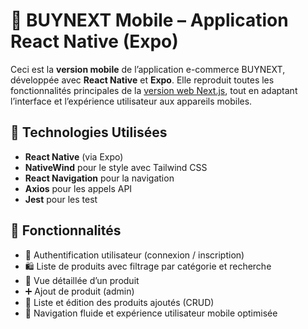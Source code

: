 # 📱 BUYNEXT Mobile – Application React Native (Expo)

Ceci est la **version mobile** de l’application e-commerce BUYNEXT, développée avec **React Native** et **Expo**. Elle reproduit toutes les fonctionnalités principales de la [version web Next.js](../README.md), tout en adaptant l’interface et l’expérience utilisateur aux appareils mobiles.

## 🔧 Technologies Utilisées

- **React Native** (via Expo)
- **NativeWind** pour le style avec Tailwind CSS
- **React Navigation** pour la navigation
- **Axios** pour les appels API
- **Jest** pour les test

## 📱 Fonctionnalités

- 🔐 Authentification utilisateur (connexion / inscription)
- 🛍️ Liste de produits avec filtrage par catégorie et recherche
- 📄 Vue détaillée d’un produit
- ➕ Ajout de produit (admin)
- 🧾 Liste et édition des produits ajoutés (CRUD)
- 🧭 Navigation fluide et expérience utilisateur mobile optimisée
